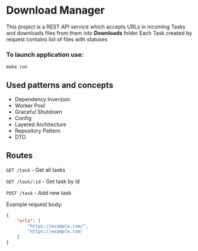 # Download Manager

This project is a REST API service which accepts URLs in incoming Tasks and downloads files from them into **Downloads** folder
Each Task created by request contains list of files with statuses

### To launch application use: 

`make run`

## Used patterns and concepts

- Dependency Inversion
- Worker Pool
- Graceful Shutdown
- Config
- Layered Architecture
- Repository Pattern
- DTO

## Routes

`GET /task` - Get all tasks

`GET /task/:id` - Get task by id

`POST /task` - Add new task

Example request body:
```json
{
    "urls": [
        "https://example.com/", 
        "https://example.com"
    ]
}
```